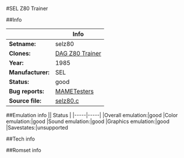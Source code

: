 #SEL Z80 Trainer

##Info

||Info|
|-----|-----|
|**Setname:**|selz80
|**Clones:**|[DAG Z80 Trainer](dagz80.md)
|**Year:**|1985
|**Manufacturer:**|SEL
|**Status:**|good
|**Bug reports:**|[MAMETesters](http://mametesters.org/view_all_set.php?type=1&temporary=y&search=selz80.c)
|**Source file:**|[selz80.c](https://github.com/mamedev/mame/blob/master/src/mess/drivers/selz80.c)

##Emulation info
|| Status |
|-----|-----|
|Overall emulation:|good
|Color emulation:|good
|Sound emulation:|good
|Graphics emulation:|good
|Savestates:|unsupported

##Tech info

##Romset info

<!--- START OF EDITED COMMENT DO NOT TOUCH TEXT ABOVE-->
